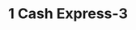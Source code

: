 ---
f_zip-code: 32405
f_state-code: FL
title: 1 Cash Express-3
f_phone: 850-215-7243
f_city-only: Panama City
f_address: 3120 West 23Rd Street Panama City
f_location-unique-id: '3'
slug: 1-cash-express-3
updated-on: '2024-05-30T13:46:58.046Z'
created-on: '2024-05-30T13:36:59.803Z'
published-on: '2024-05-30T13:54:32.469Z'
f_city-state: cms/city/panama-city-fl.md
f_company: cms/company/1-cash-express.md
f_state: cms/state/florida.md
layout: '[payday-loan].html'
tags: payday-loan
---